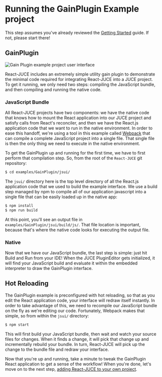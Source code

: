 # Running the GainPlugin Example project

This step assumes you've already reviewed the [Getting Started](Getting_Started.md) guide. If not,
please start there!

## GainPlugin

![Gain Plugin example project user interface](../_media/gainplugin.jpg)

React-JUCE includes an extremely simple utility gain plugin to demonstrate the minimal
code required for integrating React-JUCE into a JUCE project. To get it running,
we only need two steps: compiling the JavaScript bundle, and then compiling and
running the native code.

### JavaScript Bundle

All React-JUCE projects have two components: we have the native code that knows how
to mount the React application into our JUCE project and satisfy calls from React's
reconciler, and then we have the React.js application code that we want to run in the
native environment. In order to ease this handoff, we're using a tool in this
example called [Webpack](https://webpack.js.org/) that can compile a complete JavaScript project into a single
file. That single file is then the only thing we need to execute in the native
environment.

To get the GainPlugin up and running for the first time, we have to first perform
that compilation step. So, from the root of the `React-JUCE` git repository:

```bash
$ cd examples/GainPlugin/jsui/
```

The `jsui/` directory here is the top level directory of all the
React.js application code that we used to build the example interface.
We use a build step managed by npm to compile all of our application javascript
into a single file that can be easily loaded up in the native app:

```bash
$ npm install
$ npm run build
```

At this point, you'll see an output file in `examples/GainPlugin/jsui/build/js/`. That file location is important, because that's where the native code looks for executing the output file.

### Native

Now that we have our JavaScript bundle, the last step is simple: just hit Build and
Run from your IDE! When the JUCE PluginEditor gets initialized, it will find your
JavaScript build and evaluate it within the embedded interpreter to draw the
GainPlugin interface.

## Hot Reloading

The GainPlugin example is preconfigured with hot reloading, so that as you edit
the React application code, your interface will redraw itself instantly. In order
to take advantage of this, we need to recompile our JavaScript bundle on the
fly as we're editing our code. Fortunately, Webpack makes that simple, so from
within the `jsui/` directory:

```bash
$ npm start
```

This will first build your JavaScript bundle, then wait and watch your source files
for changes. When it finds a change, it will pick that change up and incrementally
rebuild your bundle. In turn, React-JUCE will pick up the change to the bundle file
and redraw your interface.

Now that you're up and running, take a minute to tweak the GainPlugin React
application to get a sense of the workflow! When you're done, let's move on to
the next step, [adding React-JUCE to your own project](New_Project.md).
